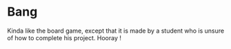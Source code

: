 # Bang
Kinda like the board game, except that it is made by a student who is unsure of how to complete his project. Hooray !
